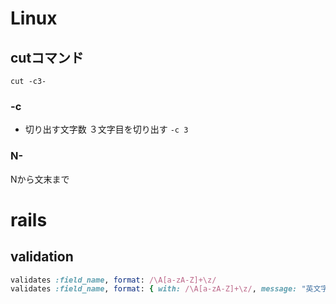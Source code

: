 # Linux
## cutコマンド
```
cut -c3-
```
### -c
- 切り出す文字数
３文字目を切り出す
`-c 3`
### N-
Nから文末まで

# rails

## validation
```ruby
validates :field_name, format: /\A[a-zA-Z]+\z/
validates :field_name, format: { with: /\A[a-zA-Z]+\z/, message: "英文字のみが使用できます" }
```